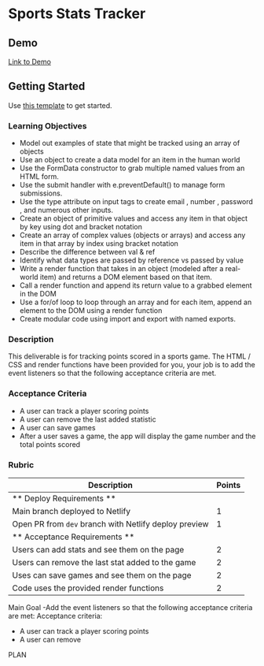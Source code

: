 # Sports Stats Tracker

## Demo

[Link to Demo](https://alchemy-stats-tracker.netlify.app/)

## Getting Started

Use [this template](https://github.com/alchemycodelab/web-game-stats-tracker) to get started.

### Learning Objectives

- Model out examples of state that might be tracked using an array of objects
-   Use an object to create a data model for an item in the human world
- Use the FormData constructor to grab multiple named values from an HTML form.
-   Use the submit handler with e.preventDefault() to manage form submissions.
-   Use the type attribute on input tags to create email , number , password , and numerous other inputs.
-   Create an object of primitive values and access any item in that object by key using dot and bracket notation
-   Create an array of complex values (objects or arrays) and access any item in that array by index using bracket notation
-   Describe the difference between val & ref
-   Identify what data types are passed by reference vs passed by value
-   Write a render function that takes in an object (modeled after a real-world item) and returns a DOM element based on that item.
-   Call a render function and append its return value to a grabbed element in the DOM
-   Use a for/of loop to loop through an array and for each item, append an element to the DOM using a render function
-   Create modular code using import and export with named exports.

### Description

This deliverable is for tracking points scored in a sports game. The HTML / CSS and render functions have been provided for you, your job is to add the event listeners so that the following acceptance criteria are met.

### Acceptance Criteria

-   A user can track a player scoring points
-   A user can remove the last added statistic
-   A user can save games
-   After a user saves a game, the app will display the game number and the total points scored

### Rubric

| Description                                           | Points |
| ----------------------------------------------------- | ------ |
| ** Deploy Requirements **                             |        |
| Main branch deployed to Netlify                       | 1      |
| Open PR from `dev` branch with Netlify deploy preview | 1      |
| ** Acceptance Requirements **                         |        |
| Users can add stats and see them on the page          | 2      |
| Users can remove the last stat added to the game      | 2      |
| Uses can save games and see them on the page          | 2      |
| Code uses the provided render functions               | 2      |

Main Goal
-Add the event listeners so that the following acceptance criteria are met:
Acceptance criteria:
* A user can track a player scoring points
* A user can remove

PLAN
